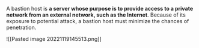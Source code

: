 A bastion host is **a server whose purpose is to provide access to a private network from an external network, such as the Internet**. Because of its exposure to potential attack, a bastion host must minimize the chances of penetration.

![[Pasted image 20221119145513.png]]